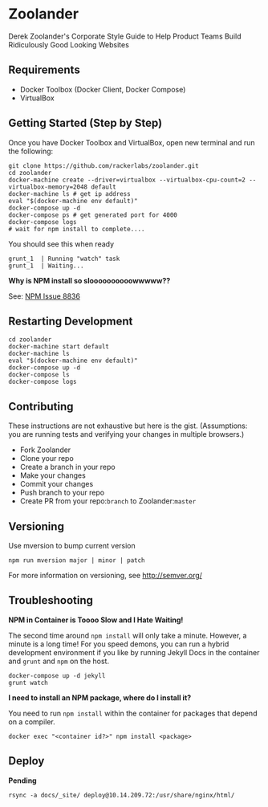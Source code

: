 # Zoolander

Derek Zoolander's Corporate Style Guide to Help Product Teams Build Ridiculously Good Looking Websites


## Requirements

* Docker Toolbox (Docker Client, Docker Compose)
* VirtualBox

## Getting Started (Step by Step)

Once you have Docker Toolbox and VirtualBox, open new terminal and run the following:

```
git clone https://github.com/rackerlabs/zoolander.git
cd zoolander
docker-machine create --driver=virtualbox --virtualbox-cpu-count=2 --virtualbox-memory=2048 default
docker-machine ls # get ip address
eval "$(docker-machine env default)"
docker-compose up -d
docker-compose ps # get generated port for 4000
docker-compose logs
# wait for npm install to complete....
```

You should see this when ready

```
grunt_1  | Running "watch" task
grunt_1  | Waiting...
```

**Why is NPM install so sloooooooooowwwww??**

See: [NPM Issue 8836](https://github.com/npm/npm/issues/8836)


## Restarting Development

```
cd zoolander
docker-machine start default
docker-machine ls
eval "$(docker-machine env default)"
docker-compose up -d
docker-compose ls
docker-compose logs
```

## Contributing

These instructions are not exhaustive but here is the gist. (Assumptions: you are running tests and verifying your
changes in multiple browsers.)

* Fork Zoolander
* Clone your repo
* Create a branch in your repo
* Make your changes
* Commit your changes
* Push branch to your repo
* Create PR from your repo:`branch` to Zoolander:`master`

## Versioning

Use mversion to bump current version
```
npm run mversion major | minor | patch
```
For more information on versioning, see http://semver.org/

## Troubleshooting

**NPM in Container is Toooo Slow and I Hate Waiting!**

The second time around `npm install` will only take a minute. However, a minute is a long time! For you speed demons, you can
run a hybrid development environment if you like by running Jekyll Docs in the container and `grunt` and `npm` on the host.

```
docker-compose up -d jekyll
grunt watch
```

**I need to install an NPM package, where do I install it?**

You need to run `npm install` within the container for packages that depend on a compiler.

```
docker exec "<container id?>" npm install <package>
```


## Deploy
**Pending**

```
rsync -a docs/_site/ deploy@10.14.209.72:/usr/share/nginx/html/
```
